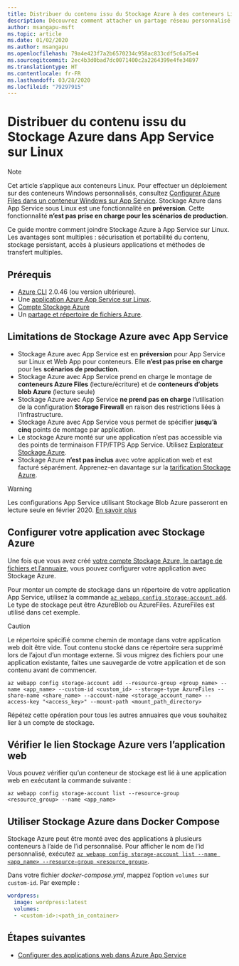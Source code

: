 ```yaml
---
title: Distribuer du contenu issu du Stockage Azure à des conteneurs Linux
description: Découvrez comment attacher un partage réseau personnalisé à votre conteneur Linux dans Azure App Service. Partagez des fichiers entre plusieurs applications, gérez le contenu statique à distance, accédez localement, etc.
author: msangapu-msft
ms.topic: article
ms.date: 01/02/2020
ms.author: msangapu
ms.openlocfilehash: 79a4e423f7a2b6570234c958ac833cdf5c6a75e4
ms.sourcegitcommit: 2ec4b3d0bad7dc0071400c2a2264399e4fe34897
ms.translationtype: HT
ms.contentlocale: fr-FR
ms.lasthandoff: 03/28/2020
ms.locfileid: "79297915"
---
```

# <a name="serve-content-from-azure-storage-in-app-service-on-linux"></a>Distribuer du contenu issu du Stockage Azure dans App Service sur Linux

> [!NOTE]
> Cet article s’applique aux conteneurs Linux. Pour effectuer un déploiement sur des conteneurs Windows personnalisés, consultez [Configurer Azure Files dans un conteneur Windows sur App Service](../configure-connect-to-azure-storage.md). Stockage Azure dans App Service sous Linux est une fonctionnalité en **préversion**. Cette fonctionnalité **n’est pas prise en charge pour les scénarios de production**.
>

Ce guide montre comment joindre Stockage Azure à App Service sur Linux. Les avantages sont multiples : sécurisation et portabilité du contenu, stockage persistant, accès à plusieurs applications et méthodes de transfert multiples.

## <a name="prerequisites"></a>Prérequis

- [Azure CLI](/cli/azure/install-azure-cli) 2.0.46 (ou version ultérieure).
- Une [application Azure App Service sur Linux](https://docs.microsoft.com/azure/app-service/containers/).
- [Compte Stockage Azure](https://docs.microsoft.com/azure/storage/common/storage-quickstart-create-account?tabs=azure-cli)
- Un [partage et répertoire de fichiers Azure](../../storage/files/storage-how-to-use-files-cli.md).


## <a name="limitations-of-azure-storage-with-app-service"></a>Limitations de Stockage Azure avec App Service

- Stockage Azure avec App Service est en **préversion** pour App Service sur Linux et Web App pour conteneurs. Elle **n’est pas prise en charge** pour les **scénarios de production**.
- Stockage Azure avec App Service prend en charge le montage de **conteneurs Azure Files** (lecture/écriture) et de **conteneurs d’objets blob Azure** (lecture seule)
- Stockage Azure avec App Service **ne prend pas en charge** l’utilisation de la configuration **Storage Firewall** en raison des restrictions liées à l’infrastructure.
- Stockage Azure avec App Service vous permet de spécifier **jusqu’à cinq** points de montage par application.
- Le stockage Azure monté sur une application n’est pas accessible via des points de terminaison FTP/FTPS App Service. Utilisez [Explorateur Stockage Azure](https://azure.microsoft.com/features/storage-explorer/).
- Stockage Azure **n’est pas inclus** avec votre application web et est facturé séparément. Apprenez-en davantage sur la [tarification Stockage Azure](https://azure.microsoft.com/pricing/details/storage).

> [!WARNING]
> Les configurations App Service utilisant Stockage Blob Azure passeront en lecture seule en février 2020. [En savoir plus](https://github.com/Azure/app-service-linux-docs/blob/master/BringYourOwnStorage/mounting_azure_blob.md)
>

## <a name="configure-your-app-with-azure-storage"></a>Configurer votre application avec Stockage Azure

Une fois que vous avez créé [votre compte Stockage Azure, le partage de fichiers et l’annuaire](#prerequisites), vous pouvez configurer votre application avec Stockage Azure.

Pour monter un compte de stockage dans un répertoire de votre application App Service, utilisez la commande [`az webapp config storage-account add`](https://docs.microsoft.com/cli/azure/webapp/config/storage-account?view=azure-cli-latest#az-webapp-config-storage-account-add). Le type de stockage peut être AzureBlob ou AzureFiles. AzureFiles est utilisé dans cet exemple.


> [!CAUTION]
> Le répertoire spécifié comme chemin de montage dans votre application web doit être vide. Tout contenu stocké dans ce répertoire sera supprimé lors de l’ajout d’un montage externe. Si vous migrez des fichiers pour une application existante, faites une sauvegarde de votre application et de son contenu avant de commencer.
>

```azurecli
az webapp config storage-account add --resource-group <group_name> --name <app_name> --custom-id <custom_id> --storage-type AzureFiles --share-name <share_name> --account-name <storage_account_name> --access-key "<access_key>" --mount-path <mount_path_directory>
```

Répétez cette opération pour tous les autres annuaires que vous souhaitez lier à un compte de stockage.

## <a name="verify-azure-storage-link-to-the-web-app"></a>Vérifier le lien Stockage Azure vers l’application web

Vous pouvez vérifier qu’un conteneur de stockage est lié à une application web en exécutant la commande suivante :

```azurecli
az webapp config storage-account list --resource-group <resource_group> --name <app_name>
```

## <a name="use-azure-storage-in-docker-compose"></a>Utiliser Stockage Azure dans Docker Compose

Stockage Azure peut être monté avec des applications à plusieurs conteneurs à l’aide de l’id personnalisé. Pour afficher le nom de l’id personnalisé, exécutez [`az webapp config storage-account list --name <app_name> --resource-group <resource_group>`](/cli/azure/webapp/config/storage-account?view=azure-cli-latest#az-webapp-config-storage-account-list).

Dans votre fichier *docker-compose.yml*, mappez l’option `volumes` sur `custom-id`. Par exemple :

```yaml
wordpress:
  image: wordpress:latest
  volumes:
  - <custom-id>:<path_in_container>
```

## <a name="next-steps"></a>Étapes suivantes

- [Configurer des applications web dans Azure App Service](../configure-common.md)

